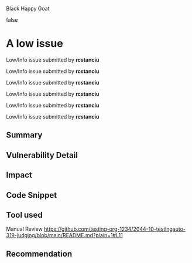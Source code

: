Black Happy Goat

false

# A low issue

Low/Info issue submitted by **rcstanciu**

Low/Info issue submitted by **rcstanciu**

Low/Info issue submitted by **rcstanciu**

Low/Info issue submitted by **rcstanciu**

Low/Info issue submitted by **rcstanciu**

Low/Info issue submitted by **rcstanciu**

## Summary

## Vulnerability Detail

## Impact

## Code Snippet

## Tool used

Manual Review
https://github.com/testing-org-1234/2044-10-testingauto-319-judging/blob/main/README.md?plain=1#L11
## Recommendation
